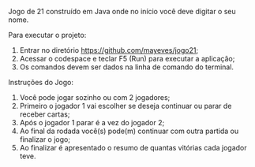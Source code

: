 Jogo de 21 construído em Java onde no início você deve digitar o seu nome.

Para executar o projeto:
1) Entrar no diretório https://github.com/mayeves/jogo21;
1) Acessar o codespace e teclar F5 (Run) para executar a aplicação;
2) Os comandos devem ser dados na linha de comando do terminal.

Instruções do Jogo:
1) Você pode jogar sozinho ou com 2 jogadores;
2) Primeiro o jogador 1 vai escolher se deseja continuar ou parar de receber cartas;
3) Após o jogador 1 parar é a vez do jogador 2;
4) Ao final da rodada você(s) pode(m) continuar com outra partida ou finalizar o jogo;
5) Ao finalizar é apresentado o resumo de quantas vitórias cada jogador teve.